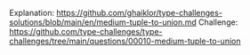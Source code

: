 Explanation: https://github.com/ghaiklor/type-challenges-solutions/blob/main/en/medium-tuple-to-union.md
Challenge: https://github.com/type-challenges/type-challenges/tree/main/questions/00010-medium-tuple-to-union